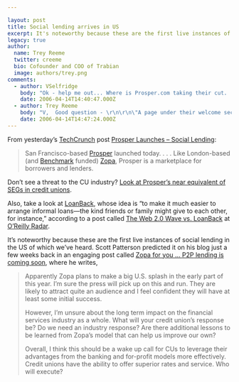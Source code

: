 ```yaml
---

layout: post
title: Social lending arrives in US
excerpt: It's noteworthy because these are the first live instances of social lending in the US of which we've heard. 
legacy: true
author:
  name: Trey Reeme
  twitter: creeme
  bio: Cofounder and COO of Trabian
  image: authors/trey.png
comments:
  - author: VSelfridge
    body: "Ok - help me out... Where is Prosper.com taking their cut.  I reviewed the Lender \"Tutorial\" as well as the Buyer - and there weren't any \"fee\" references for either party.  What am I missing? \r\n\r\nThanks! "
    date: 2006-04-14T14:40:47.000Z
  - author: Trey Reeme
    body: "V,  Good question - \r\n\r\n\"A page under their welcome section\":http://www.prosper.com/public/welcome/fees.aspx discloses their fees.  Looks like it's pretty straightforward: Borrowers incur a 1% closing fee and a 0.25% non-electronic payment charge for customers not using ACH.  Lenders pay a .5% annual service fee.  There are also delinquency fees of $5 for failed payments and $15 or 5% for late payments."
    date: 2006-04-14T14:47:24.000Z
---
```


<p>From yesterday&#8217;s <a href='http://www.techcrunch.com'>TechCrunch</a> post <a href='http://www.techcrunch.com/2006/02/05/prosper-launches-social-lending/'>Prosper Launches &#8211; Social Lending</a>:</p>
<blockquote>
<p>San Francisco-based <a href='http://www.prosper.com/'>Prosper</a> launched today. . . . Like London-based (and <a href='http://www.benchmark.com/portfolio/financial.shtml'>Benchmark</a> funded) <a href='http://www.techcrunch.com/2005/08/07/profile-zopa/'>Zopa</a>, Prosper is a marketplace for borrowers and lenders.</p>
</blockquote>
<p>Don&#8217;t see a threat to the CU industry? <a href='http://www.prosper.com/public/groups/default.aspx'>Look at Prosper&#8217;s near equivalent of SEGs in credit unions</a>.</p>
<p>Also, take a look at <a href='http://www.loanback.com/'>LoanBack</a>, whose idea is &#8220;to make it much easier to arrange informal loans&#8212;the kind friends or family might give to each other, for instance,&#8221; according to a post called <a href='http://radar.oreilly.com/archives/2006/02/the_web_20_wave_vs_loanback.html'>The Web 2.0 Wave vs. LoanBack</a> at <a href='http://radar.oreilly.com/'>O&#8217;Reilly Radar</a>.</p>
<p>It&#8217;s noteworthy because these are the first live instances of social lending in the US of which we&#8217;ve heard.  Scott Patterson predicted it on his blog just a few weeks back in an engaging post called <a href='http://www.creditunions.com/Blog/2006/01/no_soup_for_you_but_what_about_1.html'>Zopa for you &#8230; <span class='caps'><span class="caps">P2P</span></span> lending is coming soon</a>, where he writes,</p>
<blockquote><p>Apparently Zopa plans to make a big U.S. splash in the early part of this year. I&#8217;m sure the press will pick up on this and run. They are likely to attract quite an audience and I feel confident they will have at least some initial success.</p><p>However, I&#8217;m unsure about the long term impact on the financial services industry as a whole. What will your credit union&#8217;s response be? Do we need an industry response? Are there additional lessons to be learned from Zopa&#8217;s model that can help us improve our own?</p><p>Overall, I think this should be a wake up call for CUs to leverage their advantages from the banking and for-profit models more effectively. Credit unions have the ability to offer superior rates and service. Who will execute?</p></blockquote>
